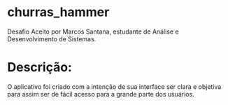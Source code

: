 # churras_hammer

Desafio Aceito por Marcos Santana, estudante de Análise e Desenvolvimento de Sistemas.

# Descrição:

O aplicativo foi criado com a intenção de sua interface ser clara e objetiva para assim ser de fácil acesso para a grande parte dos usuários.
